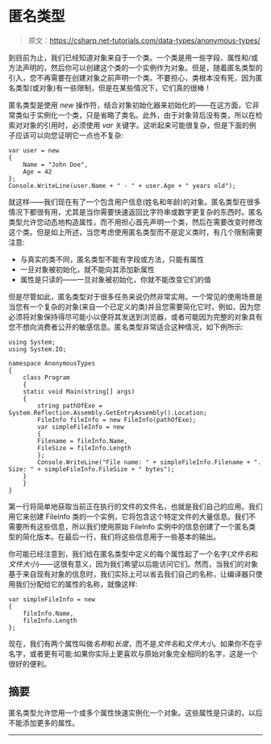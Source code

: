 # 匿名类型

> 原文：<https://csharp.net-tutorials.com/data-types/anonymous-types/>

到目前为止，我们已经知道对象来自于一个类。一个类是用一些字段、属性和/或方法声明的，然后你可以创建这个类的一个实例作为对象。但是，随着匿名类型的引入，您不再需要在创建对象之前声明一个类。不要担心，类根本没有死，因为匿名类型(或对象)有一些限制，但是在某些情况下，它们真的很棒！

匿名类型是使用 *new* 操作符，结合对象初始化器来初始化的——在这方面，它非常类似于实例化一个类，只是省略了类名。此外，由于对象背后没有类，所以在检索对对象的引用时，必须使用 *var* 关键字。这听起来可能很复杂，但是下面的例子应该可以向您证明它一点也不复杂:

```
var user = new    
{    
    Name = "John Doe",    
    Age = 42   
};
Console.WriteLine(user.Name + " - " + user.Age + " years old");
```

就这样——我们现在有了一个包含用户信息(姓名和年龄)的对象。匿名类型在很多情况下都很有用，尤其是当你需要快速返回比字符串或数字更复杂的东西时。匿名类型允许您动态地构造属性，而不用担心首先声明一个类，然后在需要改变时修改这个类。但是如上所述，当您考虑使用匿名类型而不是定义类时，有几个限制需要注意:

*   与真实的类不同，匿名类型不能有字段或方法，只能有属性
*   一旦对象被初始化，就不能向其添加新属性
*   属性是只读的——一旦对象被初始化，你就不能改变它们的值

但是尽管如此，匿名类型对于很多任务来说仍然非常实用。一个常见的使用场景是当您有一个复杂的对象(来自一个已定义的类)并且您需要简化它时，例如，因为您必须将对象保持得尽可能小以便将其发送到浏览器，或者可能因为完整的对象具有您不想向消费者公开的敏感信息。匿名类型非常适合这种情况，如下例所示:

<input type="hidden" name="IL_IN_ARTICLE">

```
using System;
using System.IO;

namespace AnonymousTypes
{
    class Program
    {
    static void Main(string[] args)
    {
        string pathOfExe = System.Reflection.Assembly.GetEntryAssembly().Location;
        FileInfo fileInfo = new FileInfo(pathOfExe);
        var simpleFileInfo = new
        {
        Filename = fileInfo.Name,
        FileSize = fileInfo.Length
        };
        Console.WriteLine("File name: " + simpleFileInfo.Filename + ". Size: " + simpleFileInfo.FileSize + " bytes");
    }
    }
}
```

第一行将简单地获取当前正在执行的文件的文件名，也就是我们自己的应用。我们用它来创建 FileInfo 类的一个实例，它将包含这个特定文件的大量信息。我们不需要所有这些信息，所以我们使用原始 FileInfo 实例中的信息创建了一个匿名类型的简化版本。在最后一行，我们将这些信息用于一些基本的输出。

你可能已经注意到，我们给在匿名类型中定义的每个属性起了一个名字(*文件名*和*文件大小*)——这很有意义，因为我们希望以后能访问它们。然而，当我们的对象基于来自现有对象的信息时，我们实际上可以省去我们自己的名称，让编译器只使用我们分配给它的属性的名称，就像这样:

```
var simpleFileInfo = new
{
    fileInfo.Name,
    fileInfo.Length
};
```

现在，我们有两个属性叫做*名称*和*长度*，而不是*文件名*和*文件大小*。如果你不在乎名字，或者更有可能:如果你实际上更喜欢与原始对象完全相同的名字，这是一个很好的便利。

## 摘要

匿名类型允许您用一个或多个属性快速实例化一个对象。这些属性是只读的，以后不能添加更多的属性。

* * *